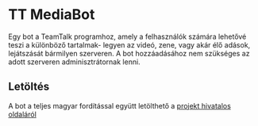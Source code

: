 # TT MediaBot

Egy bot a TeamTalk programhoz, amely a felhasználók számára lehetővé teszi a különböző tartalmak- legyen az videó, zene, vagy akár élő adások, lejátszását bármilyen szerveren.
A bot hozzáadásához nem szükséges az adott szerveren adminisztrátornak lenni.

## Letöltés

A bot a teljes magyar fordítással együtt letölthető a [projekt hivatalos oldaláról](https://github.com/gumerov-amir/TTMediaBot)
